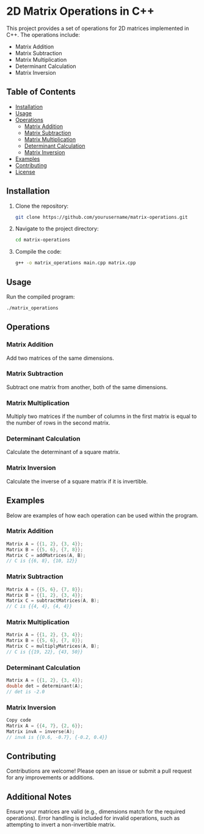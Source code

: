 # 2D Matrix Operations in C++

This project provides a set of operations for 2D matrices implemented in C++. The operations include:

- Matrix Addition
- Matrix Subtraction
- Matrix Multiplication
- Determinant Calculation
- Matrix Inversion

## Table of Contents

- [Installation](#installation)
- [Usage](#usage)
- [Operations](#operations)
  - [Matrix Addition](#matrix-addition)
  - [Matrix Subtraction](#matrix-subtraction)
  - [Matrix Multiplication](#matrix-multiplication)
  - [Determinant Calculation](#determinant-calculation)
  - [Matrix Inversion](#matrix-inversion)
- [Examples](#examples)
- [Contributing](#contributing)
- [License](#license)

## Installation

1. Clone the repository:
    ```sh
    git clone https://github.com/yourusername/matrix-operations.git
    ```

2. Navigate to the project directory:
    ```sh
    cd matrix-operations
    ```

3. Compile the code:
    ```sh
    g++ -o matrix_operations main.cpp matrix.cpp
    ```

## Usage

Run the compiled program:
```sh
./matrix_operations
```

## Operations

### Matrix Addition
Add two matrices of the same dimensions.

### Matrix Subtraction
Subtract one matrix from another, both of the same dimensions.

### Matrix Multiplication
Multiply two matrices if the number of columns in the first matrix is equal to the number of rows in the second matrix.

### Determinant Calculation
Calculate the determinant of a square matrix.

### Matrix Inversion
Calculate the inverse of a square matrix if it is invertible.

## Examples
Below are examples of how each operation can be used within the program.

### Matrix Addition
```cpp
Matrix A = {{1, 2}, {3, 4}};
Matrix B = {{5, 6}, {7, 8}};
Matrix C = addMatrices(A, B);
// C is {{6, 8}, {10, 12}}
```
### Matrix Subtraction
```cpp
Matrix A = {{5, 6}, {7, 8}};
Matrix B = {{1, 2}, {3, 4}};
Matrix C = subtractMatrices(A, B);
// C is {{4, 4}, {4, 4}}
```

### Matrix Multiplication
```cpp
Matrix A = {{1, 2}, {3, 4}};
Matrix B = {{5, 6}, {7, 8}};
Matrix C = multiplyMatrices(A, B);
// C is {{19, 22}, {43, 50}}
```

### Determinant Calculation
```cpp
Matrix A = {{1, 2}, {3, 4}};
double det = determinant(A);
// det is -2.0
```

### Matrix Inversion
```cpp
Copy code
Matrix A = {{4, 7}, {2, 6}};
Matrix invA = inverse(A);
// invA is {{0.6, -0.7}, {-0.2, 0.4}}
```

## Contributing
Contributions are welcome! Please open an issue or submit a pull request for any improvements or additions.

## Additional Notes
Ensure your matrices are valid (e.g., dimensions match for the required operations).
Error handling is included for invalid operations, such as attempting to invert a non-invertible matrix.
